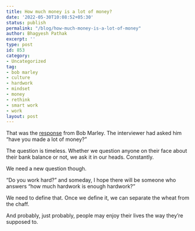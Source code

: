 ```yaml
---
title: How much money is a lot of money?
date: '2022-05-30T10:08:52+05:30'
status: publish
permalink: "/blog/how-much-money-is-a-lot-of-money"
author: Bhagyesh Pathak
excerpt: ''
type: post
id: 853
category:
- Uncategorized
tag:
- bob marley
- culture
- hardwork
- mindset
- money
- rethink
- smart work
- work
layout: post
---
```


That was the [response](https://www.youtube.com/watch?v=-GkyZr9VzPY) from Bob Marley. The interviewer had asked him “have you made a lot of money?”

The question is timeless. Whether we question anyone on their face about their bank balance or not, we ask it in our heads. Constantly.

We need a new question though.

“Do you work hard?” and someday, I hope there will be someone who answers “how much hardwork is enough hardwork?”

We need to define that. Once we define it, we can separate the wheat from the chaff.

And probably, just probably, people may enjoy their lives the way they’re supposed to.